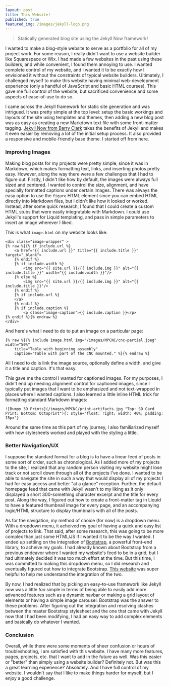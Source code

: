 ```yaml
---
layout: post
title: This Website!
published: true
featured_img: /images/jekyll-logo.png
---
```


> Statically generated blog site using the Jekyll Now framework!
<!-- excerpt-end -->

I wanted to make a blog-style website to serve as a portfolio for all of my project work. For some reason, I really didn't want to use a website builder like Squarespace or Wix. I had made a few websites in the past using these builders, and while convenient, I found them annoying to use. I wanted complete control of my website, and I wanted it to be exactly how I envisioned it without the constraints of typical website builders. Ultimately, I challenged myself to make this website having minimal web-development experience (only a handful of JavaScript and basic HTML courses). This gave me full control of the website, but sacrificed convenience and some aspects of ease-of-use to do so.

I came across the Jekyll framework for static site generation and was intrigued. It was pretty simple at the top level: setup the basic workings and layouts of the site using templates and themes, then adding a new blog post was as easy as creating a new Markdown text file with some front-matter tagging. [Jekyll Now from Barry Clark](https://github.com/barryclark/jekyll-now) takes the benefits of Jekyll and makes it even easier by removing a lot of the initial setup process. It also provided a responsive and mobile-friendly base theme. I started off from here.

### Improving Images
Making blog posts for my projects were pretty simple, since it was in Markdown, which makes formatting text, links, and inserting photos pretty easy. However, along the way there were a few challenges that I had to figure out. Firstly, I didn't like how by default, the images were always full sized and centered. I wanted to control the size, alignment, and have specially formatted captions under certain images. There was always the easy option to use the `figure` HTML element since you can embed HTML directly into Markdown files, but I didn't like how it looked or worked. Instead, after some quick research, I found that I could create a custom HTML stubs that were easily integratable with Markdown. I could use Jekyll's support for Liquid templating, and pass in simple parameters to insert an image wherever I liked. 

This is what `image.html` on my website looks like:
```
<div class="image-wrapper" >
{% raw %}{% if include.url %}
    <a href="{{ include.url }}" title="{{ include.title }}" target="_blank">
    {% endif %}
    {% if include.width %}
        <img src="{{ site.url }}/{{ include.img }}" alt="{{ include.title }}" width="{{ include.width }}"/>
    {% else %}
        <img src="{{ site.url }}/{{ include.img }}" alt="{{ include.title }}"/>
    {% endif %}
    {% if include.url %}
    </a>
    {% endif %}
    {% if include.caption %}
        <p class="image-caption">{{ include.caption }}</p>
{% endif %}{% endraw %}
</div>
```

And here's what I need to do to put an image on a particular page:
```
{% raw %}{% include image.html img="/images/MPCNC/cnc-partial.jpeg" width="50%"
    title="Table with beginning assembly"
    caption="Table with part of the CNC mounted." %}{% endraw %}
```
All I need to do is link the image source, optionally define a width, and give it a title and caption. It's that easy.

This gave me the control I wanted for captioned images. For my purposes, I didn't end up needing alignment control for captioned images, since I typically put images that I want to be emphasized and not text-wrapped in places where I wanted captions. I also learned a little inline HTML trick for formatting standard Markdown images:

`![Bumpy 3D Prints](/images/MPCNC/print-artifacts.jpg "Top: SD Card Print; Bottom: Octoprint"){: style="float: right; width: 40%; padding: 15px"}`

Around the same time as this part of my journey, I also familiarized myself with how stylesheets worked and played with the styling a little.

### Better Navigation/UX
I suppose the standard format for a blog is to have a linear feed of posts in some sort of order, such as chronological. As I added more of my projects to the site, I realized that any random person visiting my website might lose track or not scroll down through all of the projects I've done. I wanted to be able to navigate the site in such a way that would display all of my projects I had for easy access and better "at a glance" reception. Further, the default homepage feed that came with Jekyll wasn't to my liking as it only displayed a short 300-something character excerpt and the title for every post. Along the way, I figured out how to create a front-matter tag in Liquid to have a featured thumbnail image for every page, and an accompanying logic/HTML structure to display thumbnails with all of the posts.

As for the navigation, my method of choice (for now) is a dropdown menu. With a dropdown menu, it acheived my goal of having a quick and easy list of projects to link. That said, after some research, this was going to be more complex than just some HTML/JS if I wanted it to be the way I wanted. I ended up settling on the integration of [Bootstrap](https://getbootstrap.com/), a powerful front-end library, to acheive my goals. I had already known about Bootstrap from a previous endeavor where I wanted my website's feed to be in a grid, but I had ultimately decided it was too much effort at the time. But this time, I was committed to making this dropdown menu, so I did research and eventually figured out how to integrate Bootstrap. [This website](https://mycyberuniverse.com/jekyll-bootstrap-dynamic-navigation-highlighting-active-element.html) was super helpful to help me understand the integration of the two.

By now, I had realized that by picking an easy-to-use framework like Jekyll now was a little *too* simple in terms of being able to easily add more advanced features such as a dynamic navbar or making a grid layout of elements or having a simple image carousel. Bootstrap was the answer to these problems. After figuring out the integration and resolving clashes between the master Bootstrap stylesheet and the one that came with Jekyll now that I had been modifying, I had an easy way to add complex elements and basically do whatever I wanted.

### Conclusion
Overall, while there were some moments of sheer confusion or hours of troubleshooting, I am satisfied with this website. I have many more features, pages, projects, etc. that I want to add in the future as well. Was this easier or "better" than simply using a website builder? Definitely not. But was this a great learning experience? Absolutely. And I have full control of my website. I wouldn't say that I like to make things harder for myself, but I enjoy a good challenge.

